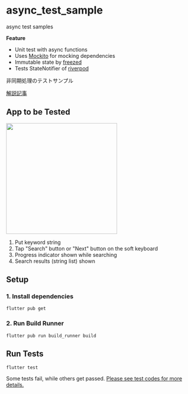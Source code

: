 # async_test_sample

async test samples

**Feature**  
- Unit test with async functions
- Uses [Mockito](https://pub.dev/packages/mockito) for mocking dependencies
- Immutable state by [freezed](https://pub.dev/packages/freezed)
- Tests StateNotifier of [riverpod](https://riverpod.dev/)

非同期処理のテストサンプル

[解説記事](https://qiita.com/Seo-4d696b75/private/b677999b4a82fcda11dd)

## App to be Tested

<img src="https://user-images.githubusercontent.com/25225028/207562903-57e75115-3989-45c0-8401-404cdf444063.gif" width="300">

1. Put keyword string
2. Tap "Search" button or "Next" button on the soft keyboard
3. Progress indicator shown while searching
4. Search results (string list) shown

## Setup

### 1. Install dependencies

`flutter pub get`

### 2. Run Build Runner

`flutter pub run build_runner build`

## Run Tests

`flutter test`

Some tests fail, while others get passed. 
[Please see test codes for more details.](./test/view_model/search_view_model_test.dart)
